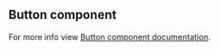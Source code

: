## Button component

For more info view [Button component documentation](https://leux.vercel.app/components/button).
